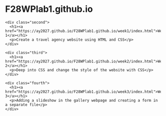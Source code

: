 <!DOCTYPE html>
<html>

<head>
  <title>F28WP</title>
</head>

<body>

  <div class="container">
    <div class="first">
      <h1>F28WPlab1.github.io</h1>
    </div>

    <div class="second">
      <h1><a href="https://ay2027.github.io/F28WPlab1.github.io/week1/index.html">Week 1</a></h1>
      <p>Create a travel agency website using HTML and CSS</p>
    </div>

    <div class="third">
      <h1><a href="https://ay2027.github.io/F28WPlab1.github.io/week2/index.html">Week 2</a></h1>
      <p>Deep into CSS and change the style of the website with CSS</p>
    </div>
    
    <div class="fourth">
      <h1><a href="https://ay2027.github.io/F28WPlab1.github.io/week3/index.html">Week 3</a></h1>
      <p>Adding a slideshow in the gallery webpage and creating a form in a separate file</p>
    </div>
  </div>

</body>

</html>
